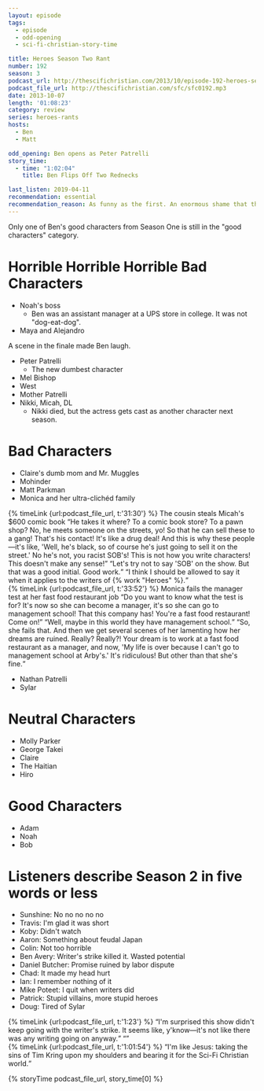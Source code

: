```yaml
---
layout: episode
tags:
  - episode
  - odd-opening
  - sci-fi-christian-story-time

title: Heroes Season Two Rant
number: 192
season: 3
podcast_url: http://thescifichristian.com/2013/10/episode-192-heroes-season-two-rant/
podcast_file_url: http://thescifichristian.com/sfc/sfc0192.mp3
date: 2013-10-07
length: '01:08:23'
category: review
series: heroes-rants
hosts:
  - Ben
  - Matt

odd_opening: Ben opens as Peter Patrelli
story_time:
  - time: "1:02:04"
    title: Ben Flips Off Two Rednecks

last_listen: 2019-04-11
recommendation: essential 
recommendation_reason: As funny as the first. An enormous shame that the series ended here. 
---
```

Only one of Ben's good characters from Season One is still in the "good characters" category.



# Horrible Horrible Horrible Bad Characters
- Noah's boss
  - Ben was an assistant manager at a UPS store in college. It was not "dog-eat-dog". 
- Maya and Alejandro

A scene in the finale made Ben laugh. 

- Peter Patrelli
  - The new dumbest character
- Mel Bishop
- West
- Mother Patrelli
- Nikki, Micah, DL
  - Nikki died, but the actress gets cast as another character next season. 



# Bad Characters
- Claire's dumb mom and Mr. Muggles 
- Mohinder 
- Matt Parkman
- Monica and her ultra-clichéd family

<div class="quote">
  {% timeLink {url:podcast_file_url, t:'31:30'} %}
  <span class="quote-context is-size-6">The cousin steals Micah's $600 comic book</span>
  <q class="ben">He takes it where? To a comic book store? To a pawn shop? No, he meets someone on the streets, yo! So that he can sell these to a gang! That's his contact! It's like a drug deal! And this is why these people—it's like, 'Well, he's black, so of course he's just going to sell it on the street.' No he's not, you racist SOB's! This is not how you write characters! This doesn't make any sense!</q>
  <q class="matt">Let's try not to say 'SOB' on the show. But that was a good initial. Good work.</q>
  <q class="ben">I think I should be allowed to say it when it applies to the writers of {% work "Heroes" %}.</q>
</div>

<div class="quote">
  {% timeLink {url:podcast_file_url, t:'33:52'} %}
  <span class="quote-context is-size-6">Monica fails the manager test at her fast food restaurant job</span>
  <q class="ben">Do you want to know what the test is for? It's now so she can become a manager, it's so she can go to management school! That this company has! You're a fast food restaurant! Come on!</q>
  <q class="matt">Well, maybe in this world they have management school.</q>
  <q class="ben">So, she fails that. And then we get several scenes of her lamenting how her dreams are ruined. Really? Really?! Your dream is to work at a fast food restaurant as a manager, and now, 'My life is over because I can't go to management school at Arby's.' It's ridiculous! But other than that she's fine.</q>
</div>

- Nathan Patrelli
- Sylar



# Neutral Characters
- Molly Parker
- George Takei 
- Claire
- The Haitian
- Hiro

# Good Characters
- Adam
- Noah
- Bob



# Listeners describe Season 2 in five words or less
- Sunshine: No no no no no
- Travis: I'm glad it was short
- Koby: Didn't watch
- Aaron: Something about feudal Japan
- Colin: Not too horrible
- Ben Avery: Writer's strike killed it. Wasted potential
- Daniel Butcher: Promise ruined by labor dispute
- Chad: It made my head hurt
- Ian: I remember nothing of it 
- Mike Poteet: I quit when writers did 
- Patrick: Stupid villains, more stupid heroes
- Doug: Tired of Sylar 

<div class="quote">
  {% timeLink {url:podcast_file_url, t:'1:23'} %}
  <q class="ben">I'm surprised this show didn't keep going with the writer's strike. It seems like, y'know—it's not like there was any writing going on anyway.</q>
  <q class="matt"></q>
</div>

<div class="quote">
  {% timeLink {url:podcast_file_url, t:'1:01:54'} %}
  <q class="ben">I'm like Jesus: taking the sins of Tim Kring upon my shoulders and bearing it for the Sci-Fi Christian world.</q>
</div>

{% storyTime podcast_file_url, story_time[0] %}